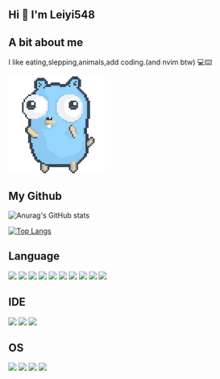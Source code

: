 ## Hi 👋 I'm Leiyi548

## A bit about me

I like eating,slepping,animals,add coding.(and nvim btw) 💻⌨️

![dancing-gopher](./img/dancing-gopher.gif)

## My Github

![Anurag's GitHub stats](https://github-readme-stats.vercel.app/api?username=Leiyi548&show_icons=true&theme=transparent)

[![Top Langs](https://github-readme-stats.vercel.app/api/top-langs/?username=Leiyi548&layout=defaultt&theme=transparent)](https://github.com/anuraghazra/github-readme-stats)

## Language

<img src="https://img.shields.io/badge/javascript-%23323330.svg?style=for-the-badge&logo=javascript&logoColor=%23F7DF1E"> <img src="https://img.shields.io/badge/typescript-%23007ACC.svg?style=for-the-badge&logo=typescript&logoColor=white"> <img src="https://img.shields.io/badge/html5-%23E34F26.svg?style=for-the-badge&logo=html5&logoColor=white"> <img src="https://img.shields.io/badge/css3-%231572B6.svg?style=for-the-badge&logo=css3&logoColor=white"> <img src="https://img.shields.io/badge/c++-%2300599C.svg?style=for-the-badge&logo=c%2B%2B&logoColor=white"> <img src="https://img.shields.io/badge/c%23-%23239120.svg?style=for-the-badge&logo=c-sharp&logoColor=white"> <img src="https://img.shields.io/badge/java-%23ED8B00.svg?style=for-the-badge&logo=java&logoColor=white"> <img src="https://img.shields.io/badge/python-3670A0?style=for-the-badge&logo=python&logoColor=ffdd54"> <img src="https://img.shields.io/badge/go-007d9c?style=for-the-badge&logo=go&logoColor=ffffff"> <img src="https://img.shields.io/badge/java-007d9c?style=for-the-badge&logo=java&logoColor=ffffff">

## IDE

<img src="https://img.shields.io/badge/NeoVim-%2357A143.svg?&style=for-the-badge&logo=neovim&logoColor=white"> <img src="https://img.shields.io/badge/Vscode-f6f8fa.svg?style=for-the-badge&logo=visual-studio-code&logoColor=24acf2"> <img src="https://img.shields.io/badge/IDEA-cccccc.svg?style=for-the-badge&logo=intellij-idea&logoColor=0b040b">

## OS

 <img src="https://img.shields.io/badge/Windows-0078D6?style=for-the-badge&logo=windows&logoColor=white">
<img src="https://img.shields.io/badge/Arch%20Linux-1793D1?logo=arch-linux&logoColor=fff&style=for-the-badge"> <img src="https://img.shields.io/badge/mac%20os-000000?style=for-the-badge&logo=macos&logoColor=F0F0F0"> <img src="https://img.shields.io/badge/Ubuntu-E95420?style=for-the-badge&logo=ubuntu&logoColor=white">
